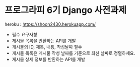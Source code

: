 # 프로그라피 6기 Django 사전과제


heroku : https://shoon2430.herokuapp.com/

   * 필수 요구사항
   * 게시물 목록을 반환하는 API를 개발 
   * 게시물의 ID, 제목, 내용, 작성날짜 필수
   * 게시물 목록은 게시물 작성 날짜를 기준으로 최신 날짜로 정렬하세요.
   * 게시물 상세 정보를 반환하는 API를 개발
